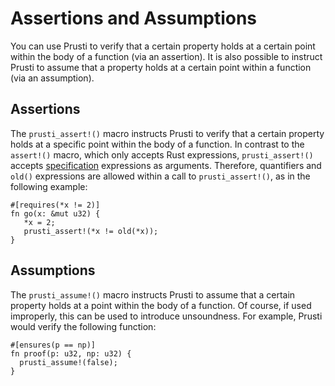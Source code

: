 # Assertions and Assumptions 

You can use Prusti to verify that a certain property holds at a certain point
within the body of a function (via an assertion). It is also possible to
instruct Prusti to assume that a property holds at a certain point within a
function (via an assumption).

## Assertions

The `prusti_assert!()` macro instructs Prusti to verify that a certain property
holds at a specific point within the body of a function. In contrast to the
`assert!()` macro, which only accepts Rust expressions, `prusti_assert!()`
accepts [specification](../syntax.md) expressions as arguments. Therefore,
quantifiers and `old()` expressions are allowed within a call to
`prusti_assert!()`, as in the following example:

```rust,noplaypen
#[requires(*x != 2)]
fn go(x: &mut u32) {
   *x = 2;
   prusti_assert!(*x != old(*x));
}
```

## Assumptions

The `prusti_assume!()` macro instructs Prusti to assume that a certain property
holds at a point within the body of a function. Of course, if used improperly,
this can be used to introduce unsoundness. For example, Prusti would verify the
following function:

```rust,noplaypen
#[ensures(p == np)]
fn proof(p: u32, np: u32) {
  prusti_assume!(false);
}
```

